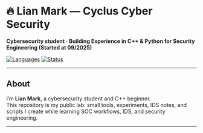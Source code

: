# 🔥 Lian Mark — Cyclus Cyber Security  
**Cybersecurity student · Building Experience in C++ & Python for Security Engineering (Started at 09/2025)**

[![Languages](https://img.shields.io/badge/C++-%3E%20Python-orange.svg)](#)
[![Status](https://img.shields.io/badge/status-active-success.svg)](#)

---

## About
I’m **Lian Mark**, a cybersecurity student and C++ beginner.  
This repository is my public lab: small tools, experiments, IDS notes, and scripts I create while learning SOC workflows, IDS, and security engineering.

---

